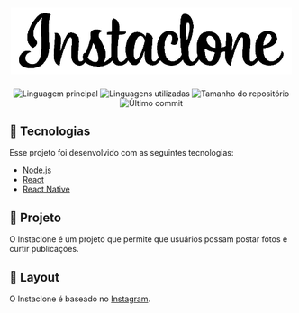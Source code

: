 <h1 align="center">
<img alt="Instaclone" width="500px"
src="https://github.com/lucasquitan/instaclone/blob/master/frontend/src/assets/gitlogo.png?raw=true">
</h1>

<p align="center">
<img alt="Linguagem principal" src="https://img.shields.io/github/languages/top/lucasquitan/instaclone">
<img alt="Linguagens utilizadas" src="https://img.shields.io/github/languages/count/lucasquitan/instaclone">
<img alt="Tamanho do repositório"
src="https://img.shields.io/github/repo-size/lucasquitan/instaclone">
<img alt="Último commit"
src="https://img.shields.io/github/last-commit/lucasquitan/instaclone">
</p>  


## 🚀 Tecnologias  

Esse projeto foi desenvolvido com as seguintes tecnologias:  

- [Node.js](https://nodejs.org/en/)
- [React](https://reactjs.org)
- [React Native](https://facebook.github.io/react-native/)


## 🔨 Projeto

O Instaclone é um projeto que permite que usuários possam postar fotos e curtir publicações.


## 🎨 Layout
O Instaclone é baseado no [Instagram](https://www.instagram.com/).